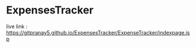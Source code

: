 # ExpensesTracker

live link : https://gitpranay5.github.io/ExpensesTracker/ExpenseTracker/indexpage.jsp
